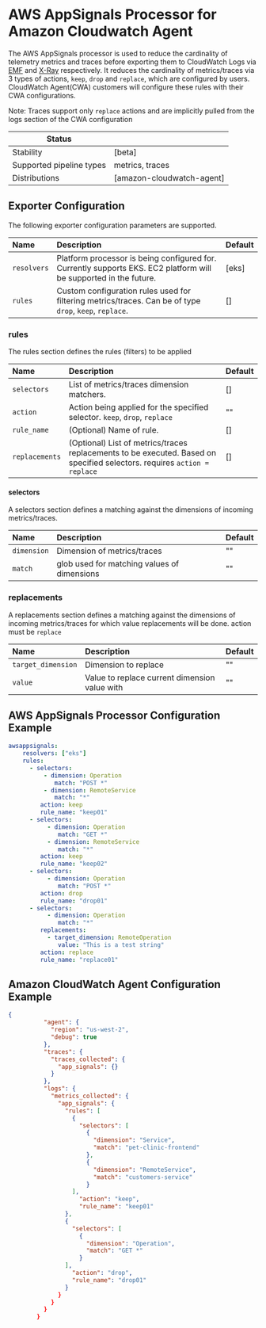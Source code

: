 # AWS AppSignals Processor for Amazon Cloudwatch Agent

The AWS AppSignals processor is used to reduce the cardinality of telemetry metrics and traces before exporting them to CloudWatch Logs via [EMF](https://github.com/open-telemetry/opentelemetry-collector-contrib/tree/main/exporter/awsemfexporter) and [X-Ray](github.com/open-telemetry/opentelemetry-collector-contrib/exporter/awsxrayexporter) respectively.
It reduces the cardinality of metrics/traces via 3 types of actions, `keep`, `drop` and `replace`, which are configured by users. CloudWatch Agent(CWA) customers will configure these rules with their CWA configurations.

Note: Traces support only `replace` actions and are implicitly pulled from the logs section of the CWA configuration

| Status                   |                           |
| ------------------------ |---------------------------|
| Stability                | [beta]                    |
| Supported pipeline types | metrics, traces           |
| Distributions            | [amazon-cloudwatch-agent] |

## Exporter Configuration

The following exporter configuration parameters are supported.

| Name                                         | Description                                                                                                       | Default |
|:---------------------------------------------|:------------------------------------------------------------------------------------------------------------------|---------|
| `resolvers`                                  | Platform processor is being configured for. Currently supports EKS. EC2 platform will be supported in the future. | [eks]   |
| `rules`                                      | Custom configuration rules used for filtering metrics/traces. Can be of type `drop`, `keep`, `replace`.           | []      |

### rules
The rules section defines the rules (filters) to be applied

| Name           | Description                                                                                                              | Default |
|:---------------|:-------------------------------------------------------------------------------------------------------------------------| --- |
| `selectors`    | List of metrics/traces dimension matchers.                                                                               |  [] |
| `action`       | Action being applied for the specified selector. `keep`, `drop`, `replace`                                               |  "" |
| `rule_name`    | (Optional) Name of rule.                                                                                                 |  [] |
| `replacements` | (Optional) List of metrics/traces replacements to be executed. Based on specified selectors. requires `action = replace` |  [] |

#### selectors
A selectors section defines a matching against the dimensions of incoming metrics/traces.

| Name        | Description                                                   | Default |
|:------------|:--------------------------------------------------------------| ------ |
| `dimension` | Dimension of metrics/traces                                   |   ""    |
| `match`     | glob used for matching values of dimensions                   |   ""   |

### replacements
A replacements section defines a matching against the dimensions of incoming metrics/traces for which value replacements will be done. action must be `replace`

| Name               | Description                                   | Default |
|:-------------------|:----------------------------------------------| ------ |
| `target_dimension` | Dimension to replace                          |   ""   |
| `value`            | Value to replace current dimension value with |   ""   |


## AWS AppSignals Processor Configuration Example

```yaml
awsappsignals:
    resolvers: ["eks"]
    rules:
      - selectors:
          - dimension: Operation
             match: "POST *"
          - dimension: RemoteService
             match: "*"
         action: keep
         rule_name: "keep01"
      - selectors:
           - dimension: Operation
              match: "GET *"
           - dimension: RemoteService
              match: "*"
         action: keep
         rule_name: "keep02"
      - selectors:
           - dimension: Operation
              match: "POST *"
         action: drop
         rule_name: "drop01"
      - selectors:
           - dimension: Operation
              match: "*"
         replacements:
           - target_dimension: RemoteOperation
              value: "This is a test string"
         action: replace
         rule_name: "replace01"
```

## Amazon CloudWatch Agent Configuration Example

```json
{
          "agent": {
            "region": "us-west-2",
            "debug": true
          },
          "traces": {
            "traces_collected": {
              "app_signals": {}
            }
          },
          "logs": {
            "metrics_collected": {
              "app_signals": {
                "rules": [
                  {
                    "selectors": [
                      {
                        "dimension": "Service",
                        "match": "pet-clinic-frontend"
                      },
                      {
                        "dimension": "RemoteService",
                        "match": "customers-service"
                      }
                  ],
                    "action": "keep",
                    "rule_name": "keep01"
                },
                {
                  "selectors": [
                    {
                      "dimension": "Operation",
                      "match": "GET *"
                    }
                ],
                  "action": "drop",
                  "rule_name": "drop01"
                }
              }
            }
          }
        }
```